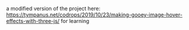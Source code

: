 a modified version of the project here: https://tympanus.net/codrops/2019/10/23/making-gooey-image-hover-effects-with-three-js/ for learning
